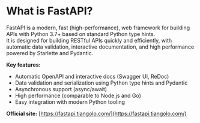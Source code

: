 # What is FastAPI?

FastAPI is a modern, fast (high-performance), web framework for building APIs with Python 3.7+ based on standard Python type hints.  
It is designed for building RESTful APIs quickly and efficiently, with automatic data validation, interactive documentation, and high performance powered by Starlette and Pydantic.

**Key features:**
- Automatic OpenAPI and interactive docs (Swagger UI, ReDoc)
- Data validation and serialization using Python type hints and Pydantic
- Asynchronous support (async/await)
- High performance (comparable to Node.js and Go)
- Easy integration with modern Python tooling

**Official site:** [https://fastapi.tiangolo.com/](https://fastapi.tiangolo.com/)
